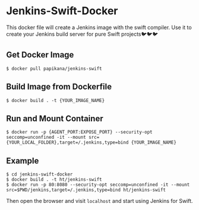 # Jenkins-Swift-Docker

This docker file will create a Jenkins image with the swift compiler. Use it to create your Jenkins build server for pure Swift projects🐦🐦🐦

## Get Docker Image
`$ docker pull papikana/jenkins-swift`

## Build Image from Dockerfile
`$ docker build . -t {YOUR_IMAGE_NAME}`

## Run and Mount Container
`$ docker run -p {AGENT_PORT:EXPOSE_PORT} --security-opt seccomp=unconfined -it --mount src={YOUR_LOCAL_FOLDER},target=/.jenkins,type=bind {YOUR_IMAGE_NAME}`

## Example
```
$ cd jenkins-swift-docker
$ docker build . -t ht/jenkins-swift
$ docker run -p 80:8080 --security-opt seccomp=unconfined -it --mount src=$PWD/jenkins,target=/.jenkins,type=bind ht/jenkins-swift
```
Then open the browser and visit `localhost` and start using Jenkins for Swift.
